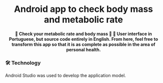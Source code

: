 <h1 align="center">Android app to check body mass and metabolic rate</h1>


<h4 align="center"> 
	🚧  Check your metabolic rate and body mass 🚀   🚧
	User interface in Portuguese, but source code entirely in English.
	From here, feel free to transform this app so that it is as complete as possible in the area of personal health.
</h4>

### 🛠 Technology

Android Studio was used to develop the application model.
